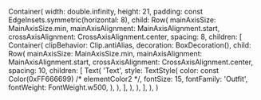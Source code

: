 Container(
    width: double.infinity,
    height: 21,
    padding: const EdgeInsets.symmetric(horizontal: 8),
    child: Row(
        mainAxisSize: MainAxisSize.min,
        mainAxisAlignment: MainAxisAlignment.start,
        crossAxisAlignment: CrossAxisAlignment.center,
        spacing: 8,
        children: [
            Container(
                clipBehavior: Clip.antiAlias,
                decoration: BoxDecoration(),
                child: Row(
                    mainAxisSize: MainAxisSize.min,
                    mainAxisAlignment: MainAxisAlignment.start,
                    crossAxisAlignment: CrossAxisAlignment.center,
                    spacing: 10,
                    children: [
                        Text(
                            'Text',
                            style: TextStyle(
                                color: const Color(0xFF666699) /* elementColor2 */,
                                fontSize: 15,
                                fontFamily: 'Outfit',
                                fontWeight: FontWeight.w500,
                            ),
                        ),
                    ],
                ),
            ),
        ],
    ),
)
